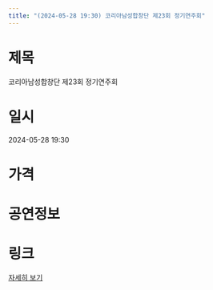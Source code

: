 ```yaml
---
title: "(2024-05-28 19:30) 코리아남성합창단 제23회 정기연주회"
---
```


# 제목
코리아남성합창단 제23회 정기연주회

# 일시
2024-05-28 19:30

# 가격


# 공연정보
  
  


# 링크
[자세히 보기](https://www.sac.or.kr/site/main/show/show_view?SN=62178 "https://www.sac.or.kr/site/main/show/show_view?SN=62178")
